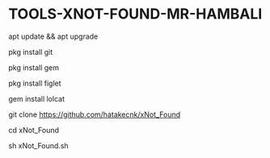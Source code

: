 # TOOLS-XNOT-FOUND-MR-HAMBALI

apt update && apt upgrade

pkg install git

pkg install gem

pkg install figlet

gem install lolcat

git clone https://github.com/hatakecnk/xNot_Found

cd xNot_Found

sh xNot_Found.sh
